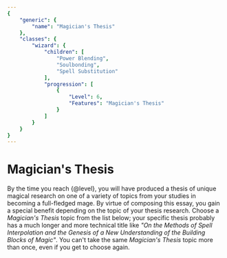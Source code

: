 ```yaml
---
{
	"generic": {
		"name": "Magician's Thesis"
	},
	"classes": {
		"wizard": {
			"children": [
				"Power Blending",
				"Soulbonding",
				"Spell Substitution"
			],
			"progression": [
				{
					"Level": 6,
					"Features": "Magician's Thesis"
				}
			]
		}
	}
}
---
```

# Magician's Thesis
By the time you reach {@level}, you will have produced a thesis of unique magical research on one of a variety of topics from your studies in becoming a full-fledged mage.
By virtue of composing this essay, you gain a special benefit depending on the topic of your thesis research.
Choose a *Magician's Thesis* topic from the list below; your specific thesis probably has a much longer and more technical title like *"On the Methods of Spell Interpolation and the Genesis of a New Understanding of the Building Blocks of Magic"*.
You can't take the same *Magician's Thesis* topic more than once, even if you get to choose again.
